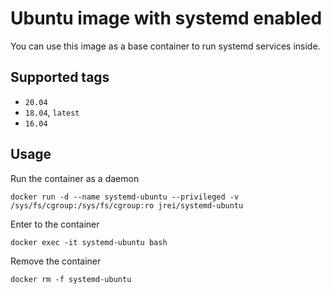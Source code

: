 # Ubuntu image with systemd enabled

You can use this image as a base container to run systemd services inside.

## Supported tags
 - `20.04`
 - `18.04`, `latest`
 - `16.04`

## Usage

Run the container as a daemon

`docker run -d --name systemd-ubuntu --privileged -v /sys/fs/cgroup:/sys/fs/cgroup:ro jrei/systemd-ubuntu`

Enter to the container

`docker exec -it systemd-ubuntu bash`

Remove the container

`docker rm -f systemd-ubuntu`
